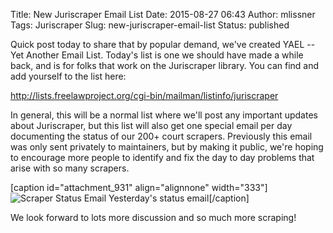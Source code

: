 Title: New Juriscraper Email List
Date: 2015-08-27 06:43
Author: mlissner
Tags: Juriscraper
Slug: new-juriscraper-email-list
Status: published

Quick post today to share that by popular demand, we've created YAEL --
Yet Another Email List. Today's list is one we should have made a while
back, and is for folks that work on the Juriscraper library. You can
find and add yourself to the list here:

<http://lists.freelawproject.org/cgi-bin/mailman/listinfo/juriscraper>

In general, this will be a normal list where we'll post any important
updates about Juriscraper, but this list will also get one special email
per day documenting the status of our 200+ court scrapers. Previously
this email was only sent privately to maintainers, but by making it
public, we're hoping to encourage more people to identify and fix the
day to day problems that arise with so many scrapers.

[caption id="attachment\_931" align="alignnone" width="333"]![Scraper
Status
Email]({filename}/images/Screenshot-from-2015-08-27-104126.png)
Yesterday's status email[/caption]

We look forward to lots more discussion and so much more scraping!

